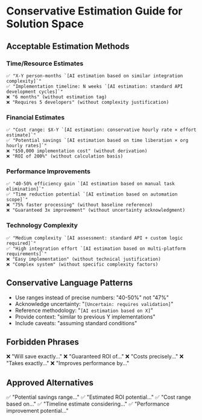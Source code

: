 # Conservative Estimation Guide for Solution Space

## Acceptable Estimation Methods

### Time/Resource Estimates
```
✅ "X-Y person-months `[AI estimation based on similar integration complexity]`"
✅ "Implementation timeline: N weeks `[AI estimation: standard API development cycles]`"
❌ "6 months" (without estimation tag)
❌ "Requires 5 developers" (without complexity justification)
```

### Financial Estimates
```
✅ "Cost range: $X-Y `[AI estimation: conservative hourly rate × effort estimate]`"
✅ "Potential savings `[AI estimation based on time liberation × org hourly rates]`"
❌ "$50,000 implementation cost" (without derivation)
❌ "ROI of 200%" (without calculation basis)
```

### Performance Improvements
```
✅ "40-50% efficiency gain `[AI estimation based on manual task elimination]`"
✅ "Time reduction potential `[AI estimation based on automation scope]`"
❌ "75% faster processing" (without baseline reference)
❌ "Guaranteed 3x improvement" (without uncertainty acknowledgment)
```

### Technology Complexity
```
✅ "Medium complexity `[AI assessment: standard API + custom logic required]`"
✅ "High integration effort `[AI estimation based on multi-platform requirements]`"
❌ "Easy implementation" (without technical justification)
❌ "Complex system" (without specific complexity factors)
```

## Conservative Language Patterns
- Use ranges instead of precise numbers: "40-50%" not "47%"
- Acknowledge uncertainty: "`[Uncertain: requires validation]`"
- Reference methodology: "`[AI estimation based on X]`"
- Provide context: "similar to previous Y implementations"
- Include caveats: "assuming standard conditions"

## Forbidden Phrases
❌ "Will save exactly..."
❌ "Guaranteed ROI of..."
❌ "Costs precisely..."
❌ "Takes exactly..."
❌ "Improves performance by..."

## Approved Alternatives
✅ "Potential savings range..."
✅ "Estimated ROI potential..."
✅ "Cost range based on..."
✅ "Timeline estimate considering..."
✅ "Performance improvement potential..."
